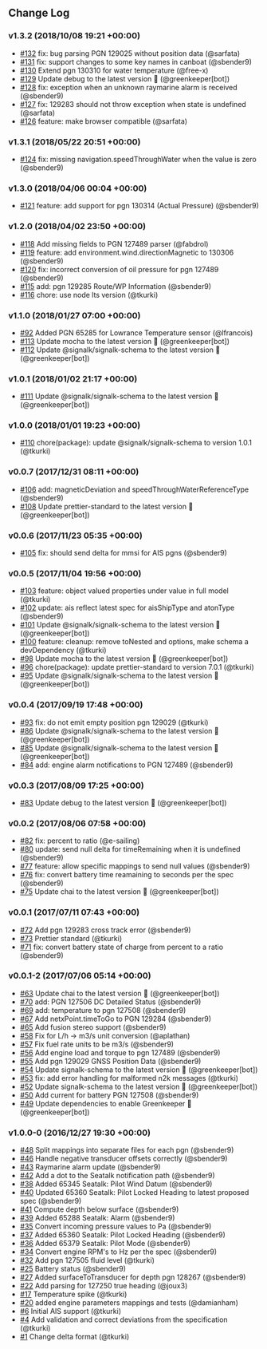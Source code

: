 ## Change Log

### v1.3.2 (2018/10/08 19:21 +00:00)
- [#132](https://github.com/SignalK/n2k-signalk/pull/132) fix: bug parsing PGN 129025 without position data (@sarfata)
- [#131](https://github.com/SignalK/n2k-signalk/pull/131) fix: support changes to some key names in canboat (@sbender9)
- [#130](https://github.com/SignalK/n2k-signalk/pull/130) Extend pgn 130310 for water temperature (@free-x)
- [#129](https://github.com/SignalK/n2k-signalk/pull/129) Update debug to the latest version 🚀 (@greenkeeper[bot])
- [#128](https://github.com/SignalK/n2k-signalk/pull/128) fix: exception when an unknown raymarine alarm is received (@sbender9)
- [#127](https://github.com/SignalK/n2k-signalk/pull/127) fix: 129283 should not throw exception when state is undefined (@sarfata)
- [#126](https://github.com/SignalK/n2k-signalk/pull/126) feature: make browser compatible (@sarfata)

### v1.3.1 (2018/05/22 20:51 +00:00)
- [#124](https://github.com/SignalK/n2k-signalk/pull/124)  fix: missing navigation.speedThroughWater when the value is zero (@sbender9)

### v1.3.0 (2018/04/06 00:04 +00:00)
- [#121](https://github.com/SignalK/n2k-signalk/pull/121) feature: add support for pgn 130314 (Actual Pressure) (@sbender9)

### v1.2.0 (2018/04/02 23:50 +00:00)
- [#118](https://github.com/SignalK/n2k-signalk/pull/118) Add missing fields to PGN 127489 parser (@fabdrol)
- [#119](https://github.com/SignalK/n2k-signalk/pull/119) feature: add environment.wind.directionMagnetic to 130306 (@sbender9)
- [#120](https://github.com/SignalK/n2k-signalk/pull/120) fix: incorrect conversion of oil pressure for pgn 127489 (@sbender9)
- [#115](https://github.com/SignalK/n2k-signalk/pull/115) add: pgn 129285 Route/WP Information (@sbender9)
- [#116](https://github.com/SignalK/n2k-signalk/pull/116) chore: use node lts version (@tkurki)

### v1.1.0 (2018/01/27 07:00 +00:00)
- [#92](https://github.com/SignalK/n2k-signalk/pull/92) Added PGN 65285 for Lowrance Temperature sensor (@lfrancois)
- [#113](https://github.com/SignalK/n2k-signalk/pull/113) Update mocha to the latest version 🚀 (@greenkeeper[bot])
- [#112](https://github.com/SignalK/n2k-signalk/pull/112) Update @signalk/signalk-schema to the latest version 🚀 (@greenkeeper[bot])

### v1.0.1 (2018/01/02 21:17 +00:00)
- [#111](https://github.com/SignalK/n2k-signalk/pull/111) Update @signalk/signalk-schema to the latest version 🚀 (@greenkeeper[bot])

### v1.0.0 (2018/01/01 19:23 +00:00)
- [#110](https://github.com/SignalK/n2k-signalk/pull/110) chore(package): update @signalk/signalk-schema to version 1.0.1 (@tkurki)

### v0.0.7 (2017/12/31 08:11 +00:00)
- [#106](https://github.com/SignalK/n2k-signalk/pull/106) add: magneticDeviation and speedThroughWaterReferenceType (@sbender9)
- [#108](https://github.com/SignalK/n2k-signalk/pull/108) Update prettier-standard to the latest version 🚀 (@greenkeeper[bot])

### v0.0.6 (2017/11/23 05:35 +00:00)
- [#105](https://github.com/SignalK/n2k-signalk/pull/105) fix: should send delta for mmsi for AIS pgns (@sbender9)

### v0.0.5 (2017/11/04 19:56 +00:00)
- [#103](https://github.com/SignalK/n2k-signalk/pull/103) feature: object valued properties under value in full model (@tkurki)
- [#102](https://github.com/SignalK/n2k-signalk/pull/102) update: ais reflect latest spec for aisShipType and atonType (@sbender9)
- [#101](https://github.com/SignalK/n2k-signalk/pull/101) Update @signalk/signalk-schema to the latest version 🚀 (@greenkeeper[bot])
- [#100](https://github.com/SignalK/n2k-signalk/pull/100) feature: cleanup: remove toNested and options, make schema a devDependency (@tkurki)
- [#98](https://github.com/SignalK/n2k-signalk/pull/98) Update mocha to the latest version 🚀 (@greenkeeper[bot])
- [#96](https://github.com/SignalK/n2k-signalk/pull/96) chore(package): update prettier-standard to version 7.0.1 (@tkurki)
- [#95](https://github.com/SignalK/n2k-signalk/pull/95) Update @signalk/signalk-schema to the latest version 🚀 (@greenkeeper[bot])

### v0.0.4 (2017/09/19 17:48 +00:00)
- [#93](https://github.com/SignalK/n2k-signalk/pull/93) fix: do not emit empty position pgn 129029 (@tkurki)
- [#86](https://github.com/SignalK/n2k-signalk/pull/86) Update @signalk/signalk-schema to the latest version 🚀 (@greenkeeper[bot])
- [#85](https://github.com/SignalK/n2k-signalk/pull/85) Update @signalk/signalk-schema to the latest version 🚀 (@greenkeeper[bot])
- [#84](https://github.com/SignalK/n2k-signalk/pull/84) add: engine alarm notifications to PGN 127489 (@sbender9)

### v0.0.3 (2017/08/09 17:25 +00:00)
- [#83](https://github.com/SignalK/n2k-signalk/pull/83) Update debug to the latest version 🚀 (@greenkeeper[bot])

### v0.0.2 (2017/08/06 07:58 +00:00)
- [#82](https://github.com/SignalK/n2k-signalk/pull/82) fix: percent to ratio (@e-sailing)
- [#80](https://github.com/SignalK/n2k-signalk/pull/80) update: send null delta for timeRemaining when it is undefined (@sbender9)
- [#77](https://github.com/SignalK/n2k-signalk/pull/77) feature: allow specific mappings to send null values (@sbender9)
- [#76](https://github.com/SignalK/n2k-signalk/pull/76) fix: convert battery time reamaining to seconds per the spec (@sbender9)
- [#75](https://github.com/SignalK/n2k-signalk/pull/75) Update chai to the latest version 🚀 (@greenkeeper[bot])

### v0.0.1 (2017/07/11 07:43 +00:00)
- [#72](https://github.com/SignalK/n2k-signalk/pull/72) Add pgn 129283 cross track error (@sbender9)
- [#73](https://github.com/SignalK/n2k-signalk/pull/73) Prettier standard (@tkurki)
- [#71](https://github.com/SignalK/n2k-signalk/pull/71) fix: convert battery state of charge from percent to a ratio (@sbender9)

### v0.0.1-2 (2017/07/06 05:14 +00:00)
- [#63](https://github.com/SignalK/n2k-signalk/pull/63) Update chai to the latest version 🚀 (@greenkeeper[bot])
- [#70](https://github.com/SignalK/n2k-signalk/pull/70) add: PGN 127506 DC Detailed Status (@sbender9)
- [#69](https://github.com/SignalK/n2k-signalk/pull/69) add: temperature to pgn 127508 (@sbender9)
- [#67](https://github.com/SignalK/n2k-signalk/pull/67) Add netxPoint.timeToGo to PGN 129284 (@sbender9)
- [#65](https://github.com/SignalK/n2k-signalk/pull/65) Add fusion stereo support (@sbender9)
- [#58](https://github.com/SignalK/n2k-signalk/pull/58) Fix for L/h -> m3/s unit conversion (@aplathan)
- [#57](https://github.com/SignalK/n2k-signalk/pull/57) Fix fuel rate units to be m3/s (@sbender9)
- [#56](https://github.com/SignalK/n2k-signalk/pull/56) Add engine load and torque to pgn 127489 (@sbender9)
- [#55](https://github.com/SignalK/n2k-signalk/pull/55) Add pgn 129029 GNSS Position Data (@sbender9)
- [#54](https://github.com/SignalK/n2k-signalk/pull/54) Update signalk-schema to the latest version 🚀 (@greenkeeper[bot])
- [#53](https://github.com/SignalK/n2k-signalk/pull/53) fix: add error handling for malformed n2k messages (@tkurki)
- [#52](https://github.com/SignalK/n2k-signalk/pull/52) Update signalk-schema to the latest version 🚀 (@greenkeeper[bot])
- [#50](https://github.com/SignalK/n2k-signalk/pull/50) Add current for battery PGN 127508  (@sbender9)
- [#49](https://github.com/SignalK/n2k-signalk/pull/49) Update dependencies to enable Greenkeeper 🌴 (@greenkeeper[bot])

### v1.0.0-0 (2016/12/27 19:30 +00:00)
- [#48](https://github.com/SignalK/n2k-signalk/pull/48) Split mappings into separate files for each pgn (@sbender9)
- [#46](https://github.com/SignalK/n2k-signalk/pull/46) Handle negative transducer offsets correctly (@sbender9)
- [#43](https://github.com/SignalK/n2k-signalk/pull/43) Raymarine alarm update (@sbender9)
- [#42](https://github.com/SignalK/n2k-signalk/pull/42) Add a dot to the Seatalk notification path (@sbender9)
- [#38](https://github.com/SignalK/n2k-signalk/pull/38) Added 65345 Seatalk: Pilot Wind Datum (@sbender9)
- [#40](https://github.com/SignalK/n2k-signalk/pull/40) Updated 65360 Seatalk: Pilot Locked Heading to latest proposed spec (@sbender9)
- [#41](https://github.com/SignalK/n2k-signalk/pull/41) Compute depth below surface (@sbender9)
- [#39](https://github.com/SignalK/n2k-signalk/pull/39) Added 65288 Seatalk: Alarm (@sbender9)
- [#35](https://github.com/SignalK/n2k-signalk/pull/35) Convert incoming pressure values to Pa (@sbender9)
- [#37](https://github.com/SignalK/n2k-signalk/pull/37) Added 65360 Seatalk: Pilot Locked Heading (@sbender9)
- [#36](https://github.com/SignalK/n2k-signalk/pull/36) Added 65379 Seatalk: Pilot Mode (@sbender9)
- [#34](https://github.com/SignalK/n2k-signalk/pull/34) Convert engine RPM's to Hz per the spec (@sbender9)
- [#32](https://github.com/SignalK/n2k-signalk/pull/32) Add pgn 127505 fluid level (@tkurki)
- [#25](https://github.com/SignalK/n2k-signalk/pull/25) Battery status (@sbender9)
- [#27](https://github.com/SignalK/n2k-signalk/pull/27) Added surfaceToTransducer for depth pgn 128267 (@sbender9)
- [#22](https://github.com/SignalK/n2k-signalk/pull/22) Add parsing for 127250 true heading (@joux3)
- [#17](https://github.com/SignalK/n2k-signalk/pull/17) Temperature spike (@tkurki)
- [#20](https://github.com/SignalK/n2k-signalk/pull/20) added engine parameters mappings and tests (@damianham)
- [#6](https://github.com/SignalK/n2k-signalk/pull/6) Initial AIS support (@tkurki)
- [#4](https://github.com/SignalK/n2k-signalk/pull/4) Add validation and correct deviations from the specification (@tkurki)
- [#1](https://github.com/SignalK/n2k-signalk/pull/1) Change delta format (@tkurki)